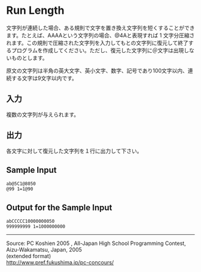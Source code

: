 # Run Length

文字列が連続した場合、ある規則で文字を置き換え文字列を短くすることができます。たとえば、AAAAという文字列の場合、@4Aと表現すれば 1 文字分圧縮されます。この規則で圧縮された文字列を入力してもとの文字列に復元して終了するプログラムを作成してください。ただし、復元した文字列に＠文字は出現しないものとします。

原文の文字列は半角の英大文字、英小文字、数字、記号であり100文字以内、連続する文字は9文字以内です。

## 入力

複数の文字列が与えられます。

## 出力

各文字に対して復元した文字列を１行に出力して下さい。

## Sample Input

    ab@5C1@8050
    @99 1=1@90

## Output for the Sample Input

    abCCCCC10000000050
    999999999 1=1000000000

* * *

Source: PC Koshien 2005 , All-Japan High School Programming Contest, Aizu-Wakamatsu, Japan, 2005   
(extended format)   
<http://www.pref.fukushima.jp/pc-concours/>